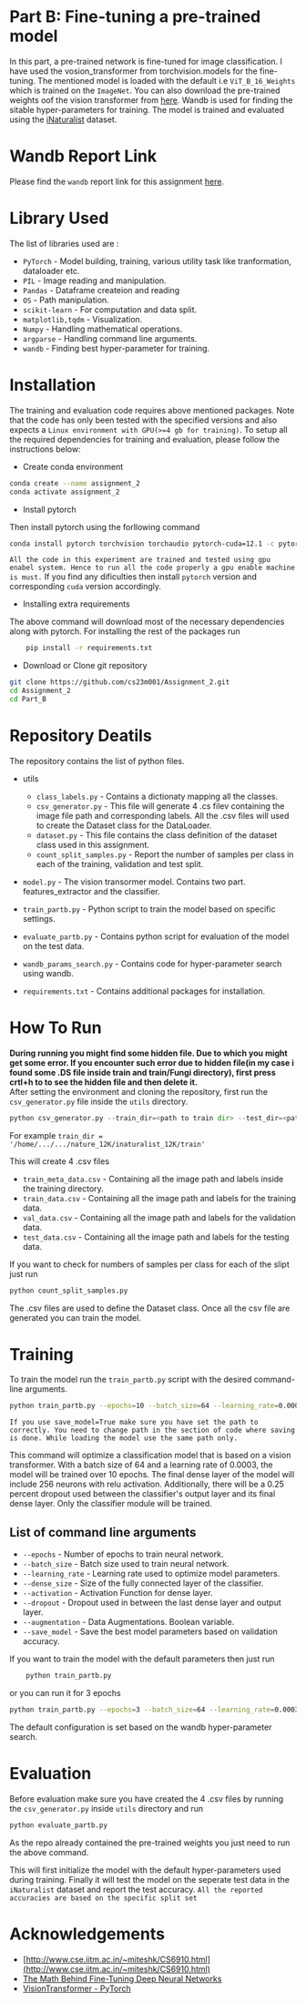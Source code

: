 # Part B: Fine-tuning a pre-trained model
In this part, a pre-trained network is fine-tuned for image classification. I have used the vosion_transformer from torchvision.models for the fine-tuning. The mentioned model is loaded with the default i.e `ViT_B_16_Weights` which is trained on the `ImageNet`. You can also download the pre-trained weights oof the vision transformer from [here](https://download.pytorch.org/models/vit_b_16-c867db91.pth). Wandb is used for finding the sitable hyper-parameters for training. The model is trained and evaluated using the [iNaturalist]() dataset.

# Wandb Report Link

Please find the `wandb` report link for this assignment [here](https://wandb.ai/cs23m001-iit-m/assignment_2_B/reports/DA6401-Assignment-2--VmlldzoxMjI5MzAzMA). 

# Library Used
The list of libraries used are : 
* `PyTorch` - Model building, training, various utility task like tranformation, dataloader etc.
* `PIL` - Image reading and manipulation.
* `Pandas` - Dataframe createion and reading
* `OS` - Path manipulation.
* `scikit-learn` - For computation and data split.
* `matplotlib,tqdm` - Visualization.
* `Numpy` - Handling mathematical operations.
* `argparse` - Handling command line arguments.
* `wandb` - Finding best hyper-parameter for training.

# Installation
The training and evaluation code requires above mentioned packages. Note that the code has only been tested with the specified versions and also expects a `Linux environment with GPU(>=4 gb for training)`. To setup all the required dependencies for training and evaluation, please follow the instructions below:

* Create conda environment
```bash
conda create --name assignment_2
conda activate assignment_2
```
* Install pytorch

Then install pytorch using the forllowing command 
```bash
conda install pytorch torchvision torchaudio pytorch-cuda=12.1 -c pytorch -c nvidia
```
`All the code in this experiment are trained and tested using gpu enabel system. Hence to run all the code properly a gpu enable machine is must.` If you find any dificulties then install `pytorch` version and corresponding `cuda` version accordingly.

* Installing extra requirements

The above command will download most of the necessary dependencies along with pytorch. For installing the rest of the packages run 
``` bash
    pip install -r requirements.txt
```

* Download or Clone git repository
```bash
git clone https://github.com/cs23m001/Assignment_2.git
cd Assignment_2
cd Part_B
```

# Repository Deatils
The repository contains the list of python files. 
* utils 
  * `class_labels.py` - Contains a dictionaty mapping all the classes.
  * `csv_generator.py` - This file will generate 4 .cs filev containing the image file path and corresponding labels. All the .csv files will used to create the Dataset class for the DataLoader.
  * `dataset.py` - This file contains the class definition of the dataset class used in this assignment. 
  * `count_split_samples.py` - Report the number of samples per class in each of the training, validation and test split.

* `model.py` - The vision transormer model. Contains two part. features_extractor and the classifier.
* `train_partb.py` - Python script to train the model based on specific settings.
* `evaluate_partb.py` - Contains python script for evaluation of the model on the test data.
* `wandb_params_search.py` - Contains code for hyper-parameter search using wandb.
* `requirements.txt` - Contains additional packages for installation.

# How To Run

**During running you might find some hidden file. Due to which you might get some error. If you encounter such error due to hidden file(in my case i found some .DS file inside  train and train/Fungi directory), first press crtl+h to to see the hidden file and then delete it.** <br>
After setting the environment and cloning the repository, first run the `csv_generator.py` file inside the `utils` directory. 
```python
python csv_generator.py --train_dir=<path to train dir> --test_dir=<path to test dir> --val_split=0.2
```
For example `train_dir = '/home/.../.../nature_12K/inaturalist_12K/train'`

This will create 4 .csv files
* `train_meta_data.csv` - Containing all the image path and labels inside the training directory.
* `train_data.csv` - Containing all the image path and labels for the training data.
* `val_data.csv` - Containing all the image path and labels for the validation data.
* `test_data.csv` - Containing all the image path and labels for the testing data.

If you want to check for numbers of samples per class for each of the slipt just run
```bash
python count_split_samples.py
```
The .csv files are used to define the Dataset class. Once all the csv file are generated you can train the model.


# Training

To train the model run the `train_partb.py` script with the desired command-line arguments. 
```bash
python train_partb.py --epochs=10 --batch_size=64 --learning_rate=0.0003 --dense_size=256 --activation='gelu' --dropout=0.25 --augmentation=False --save_model=False
```

`If you use save_model=True make sure you have set the path to correctly. You need to change path in the section of code where saving is done. While loading the model use the same path only.`

This command will optimize a classification model that is based on a vision transformer. With a batch size of 64 and a learning rate of 0.0003, the model will be trained over 10 epochs. The final dense layer of the model will include 256 neurons with relu activation. Additionally, there will be a 0.25 percent dropout used between the classifier's output layer and its final dense layer. Only the classifier module will be trained.

## List of command line arguments

* `--epochs` - Number of epochs to train neural network.
* `--batch_size` - Batch size used to train neural network.
* `--learning_rate` - Learning rate used to optimize model parameters.
* `--dense_size` - Size of the fully connected layer of the classifier.
* `--activation` - Activation Function for dense layer.
* `--dropout` - Dropout used in between the last dense layer and output layer.
* `--augmentation` - Data Augmentations. Boolean variable.
* `--save_model` - Save the best model parameters based on validation accuracy.

If you want to train the model with the default parameters then just run
```python
    python train_partb.py
```

or you can run it for 3 epochs
```bash
python train_partb.py --epochs=3 --batch_size=64 --learning_rate=0.0003 --dense_size=256 --activation='gelu' --dropout=0.25 --augmentation=False --save_model=False
```

The default configuration is set based on the wandb hyper-parameter search.

# Evaluation 

Before evaluation make sure you have created the 4 .csv files by running the `csv_generator.py` inside `utils` directory and run

```bash
python evaluate_partb.py
```
As the repo already contained the pre-trained weights you just need to run the above command.

This will first initialize the model with the default hyper-parameters used during training. Finally it will test the model on the seperate test data in the `iNaturalist` dataset and report the test accuracy.
`All the reported accuracies are based on the specific split set`

# Acknowledgements

* [http://www.cse.iitm.ac.in/~miteshk/CS6910.html](http://www.cse.iitm.ac.in/~miteshk/CS6910.html)
* [The Math Behind Fine-Tuning Deep Neural Networks](https://towardsdatascience.com/the-math-behind-fine-tuning-deep-neural-networks-8138d548da69)
* [VisionTransformer - PyTorch](https://github.com/pytorch/vision/blob/main/torchvision/models/vision_transformer.py)

